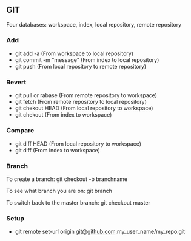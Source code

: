 ## GIT

Four databases: workspace, index, local repository, remote repository

###  Add
* git add -a               (From workspace to local repository)
* git commit -m "message"  (From index to local repository)
* git push                 (From local repository to remote repository)

### Revert
* git pull or rabase       (From remote repository to workspace)
* git fetch                (From remote repository to local repository)
* git chekout HEAD         (From local repository to workspace)
* git chekout              (From index to workspace)

### Compare
* git diff HEAD            (From local repository to workspace)
* git diff                 (From index to workspace)

### Branch

To create a branch:
  git checkout -b branchname

To see what branch you are on:
  git branch

To switch back to the master branch:
  git checkout master

### Setup

 * git remote set-url origin git@github.com:my_user_name/my_repo.git
